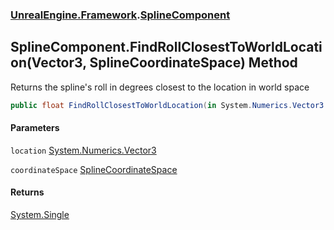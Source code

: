 ### [UnrealEngine.Framework](UnrealEngine_Framework.md 'UnrealEngine.Framework').[SplineComponent](SplineComponent.md 'UnrealEngine.Framework.SplineComponent')
## SplineComponent.FindRollClosestToWorldLocation(Vector3, SplineCoordinateSpace) Method
Returns the spline's roll in degrees closest to the location in world space  
```csharp
public float FindRollClosestToWorldLocation(in System.Numerics.Vector3 location, UnrealEngine.Framework.SplineCoordinateSpace coordinateSpace);
```
#### Parameters
<a name='UnrealEngine_Framework_SplineComponent_FindRollClosestToWorldLocation(System_Numerics_Vector3_UnrealEngine_Framework_SplineCoordinateSpace)_location'></a>
`location` [System.Numerics.Vector3](https://docs.microsoft.com/en-us/dotnet/api/System.Numerics.Vector3 'System.Numerics.Vector3')  
  
<a name='UnrealEngine_Framework_SplineComponent_FindRollClosestToWorldLocation(System_Numerics_Vector3_UnrealEngine_Framework_SplineCoordinateSpace)_coordinateSpace'></a>
`coordinateSpace` [SplineCoordinateSpace](SplineCoordinateSpace.md 'UnrealEngine.Framework.SplineCoordinateSpace')  
  
#### Returns
[System.Single](https://docs.microsoft.com/en-us/dotnet/api/System.Single 'System.Single')  
